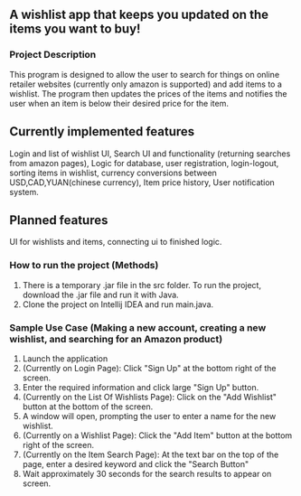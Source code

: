 
## A wishlist app that keeps you updated on the items you want to buy!

### Project Description
This program is designed to allow the user to search for things on online retailer websites (currently only amazon is supported) and add items to a wishlist. The program then updates the prices of the items and notifies the user when an item is below their desired price for the item.

## Currently implemented features
Login and list of wishlist UI,
Search UI and functionality (returning searches from amazon pages),
Logic for database,
          user registration,
          login-logout,
          sorting items in wishlist,
          currency conversions between USD,CAD,YUAN(chinese currency),
          Item price history,
          User notification system.
          

## Planned features
UI for wishlists and items,
connecting ui to finished logic.

### How to run the project (Methods)

1. There is a temporary .jar file in the src folder. To run the project, download the .jar file and run it with Java.
2. Clone the project on Intellij IDEA and run main.java.

### Sample Use Case (Making a new account, creating a new wishlist, and searching for an Amazon product)
1. Launch the application
2. (Currently on Login Page): Click "Sign Up" at the bottom right of the screen.
3. Enter the required information and click large "Sign Up" button.
4. (Currently on the List Of Wishlists Page): Click on the "Add Wishlist" button at the bottom of the screen.
5. A window will open, prompting the user to enter a name for the new wishlist.
6. (Currently on a Wishlist Page): Click the "Add Item" button at the bottom right of the screen.
7. (Currently on the Item Search Page): At the text bar on the top of the page, enter a desired keyword and click the "Search Button"
8. Wait approximately 30 seconds for the search results to appear on screen. 
